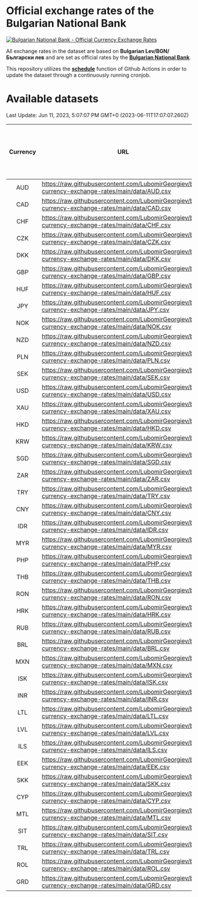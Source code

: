 # Official exchange rates of the Bulgarian National Bank

[![Bulgarian National Bank - Official Currency Exchange Rates](https://github.com/LubomirGeorgiev/bnb-currency-exchange-rates/actions/workflows/update-rates.yml/badge.svg?branch=main)](https://github.com/LubomirGeorgiev/bnb-currency-exchange-rates/actions/workflows/update-rates.yml)

All exchange rates in the dataset are based on **Bulgarian Lev/BGN/Български лев** and are set as official rates by the [**Bulgarian National Bank**](https://www.bnb.bg/Statistics/StExternalSector/StExchangeRates/StERForeignCurrencies/index.htm?toLang=_EN).

This repository utilizes the [**schedule**](https://docs.github.com/en/actions/reference/events-that-trigger-workflows) function of Github Actions in order to update the dataset through a continuously running cronjob.

# Available datasets

<!-- START LINKS (DO NOT EVER FU*ING DELETE THIS COMMENT FOR THE LOVE OF YOUR LIFE!!! IF YOU ARE CURIOS HOW IT WORKS, YOU CAN HAVE A LOOK AT ./src/updateReadme.ts) -->

Last Update: Jun 11, 2023, 5:07:07 PM GMT+0 (2023-06-11T17:07:07.260Z)

| Currency | URL                                                                                             | Number of records | Number of missing days that were filled in |
| :------: | ----------------------------------------------------------------------------------------------- | :---------------: | :----------------------------------------: |
|   AUD    | https://raw.githubusercontent.com/LubomirGeorgiev/bnb-currency-exchange-rates/main/data/AUD.csv |       8523        |                    2636                    |
|   CAD    | https://raw.githubusercontent.com/LubomirGeorgiev/bnb-currency-exchange-rates/main/data/CAD.csv |       8523        |                    2636                    |
|   CHF    | https://raw.githubusercontent.com/LubomirGeorgiev/bnb-currency-exchange-rates/main/data/CHF.csv |       8523        |                    2636                    |
|   CZK    | https://raw.githubusercontent.com/LubomirGeorgiev/bnb-currency-exchange-rates/main/data/CZK.csv |       8523        |                    2636                    |
|   DKK    | https://raw.githubusercontent.com/LubomirGeorgiev/bnb-currency-exchange-rates/main/data/DKK.csv |       8523        |                    2636                    |
|   GBP    | https://raw.githubusercontent.com/LubomirGeorgiev/bnb-currency-exchange-rates/main/data/GBP.csv |       8523        |                    2636                    |
|   HUF    | https://raw.githubusercontent.com/LubomirGeorgiev/bnb-currency-exchange-rates/main/data/HUF.csv |       8523        |                    2636                    |
|   JPY    | https://raw.githubusercontent.com/LubomirGeorgiev/bnb-currency-exchange-rates/main/data/JPY.csv |       8523        |                    2636                    |
|   NOK    | https://raw.githubusercontent.com/LubomirGeorgiev/bnb-currency-exchange-rates/main/data/NOK.csv |       8523        |                    2636                    |
|   NZD    | https://raw.githubusercontent.com/LubomirGeorgiev/bnb-currency-exchange-rates/main/data/NZD.csv |       8523        |                    2636                    |
|   PLN    | https://raw.githubusercontent.com/LubomirGeorgiev/bnb-currency-exchange-rates/main/data/PLN.csv |       8523        |                    2636                    |
|   SEK    | https://raw.githubusercontent.com/LubomirGeorgiev/bnb-currency-exchange-rates/main/data/SEK.csv |       8523        |                    2636                    |
|   USD    | https://raw.githubusercontent.com/LubomirGeorgiev/bnb-currency-exchange-rates/main/data/USD.csv |       8523        |                    2636                    |
|   XAU    | https://raw.githubusercontent.com/LubomirGeorgiev/bnb-currency-exchange-rates/main/data/XAU.csv |       8523        |                    2638                    |
|   HKD    | https://raw.githubusercontent.com/LubomirGeorgiev/bnb-currency-exchange-rates/main/data/HKD.csv |       8223        |                    2547                    |
|   KRW    | https://raw.githubusercontent.com/LubomirGeorgiev/bnb-currency-exchange-rates/main/data/KRW.csv |       8223        |                    2547                    |
|   SGD    | https://raw.githubusercontent.com/LubomirGeorgiev/bnb-currency-exchange-rates/main/data/SGD.csv |       8223        |                    2547                    |
|   ZAR    | https://raw.githubusercontent.com/LubomirGeorgiev/bnb-currency-exchange-rates/main/data/ZAR.csv |       8223        |                    2547                    |
|   TRY    | https://raw.githubusercontent.com/LubomirGeorgiev/bnb-currency-exchange-rates/main/data/TRY.csv |       6703        |                    2075                    |
|   CNY    | https://raw.githubusercontent.com/LubomirGeorgiev/bnb-currency-exchange-rates/main/data/CNY.csv |       6585        |                    2041                    |
|   IDR    | https://raw.githubusercontent.com/LubomirGeorgiev/bnb-currency-exchange-rates/main/data/IDR.csv |       6585        |                    2041                    |
|   MYR    | https://raw.githubusercontent.com/LubomirGeorgiev/bnb-currency-exchange-rates/main/data/MYR.csv |       6585        |                    2041                    |
|   PHP    | https://raw.githubusercontent.com/LubomirGeorgiev/bnb-currency-exchange-rates/main/data/PHP.csv |       6585        |                    2041                    |
|   THB    | https://raw.githubusercontent.com/LubomirGeorgiev/bnb-currency-exchange-rates/main/data/THB.csv |       6585        |                    2041                    |
|   RON    | https://raw.githubusercontent.com/LubomirGeorgiev/bnb-currency-exchange-rates/main/data/RON.csv |       6526        |                    2023                    |
|   HRK    | https://raw.githubusercontent.com/LubomirGeorgiev/bnb-currency-exchange-rates/main/data/HRK.csv |       6424        |                    1988                    |
|   RUB    | https://raw.githubusercontent.com/LubomirGeorgiev/bnb-currency-exchange-rates/main/data/RUB.csv |       6120        |                    1891                    |
|   BRL    | https://raw.githubusercontent.com/LubomirGeorgiev/bnb-currency-exchange-rates/main/data/BRL.csv |       5615        |                    1744                    |
|   MXN    | https://raw.githubusercontent.com/LubomirGeorgiev/bnb-currency-exchange-rates/main/data/MXN.csv |       5615        |                    1744                    |
|   ISK    | https://raw.githubusercontent.com/LubomirGeorgiev/bnb-currency-exchange-rates/main/data/ISK.csv |       5523        |                    1714                    |
|   INR    | https://raw.githubusercontent.com/LubomirGeorgiev/bnb-currency-exchange-rates/main/data/INR.csv |       5251        |                    1633                    |
|   LTL    | https://raw.githubusercontent.com/LubomirGeorgiev/bnb-currency-exchange-rates/main/data/LTL.csv |       5150        |                    1579                    |
|   LVL    | https://raw.githubusercontent.com/LubomirGeorgiev/bnb-currency-exchange-rates/main/data/LVL.csv |       4787        |                    1467                    |
|   ILS    | https://raw.githubusercontent.com/LubomirGeorgiev/bnb-currency-exchange-rates/main/data/ILS.csv |       4525        |                    1412                    |
|   EEK    | https://raw.githubusercontent.com/LubomirGeorgiev/bnb-currency-exchange-rates/main/data/EEK.csv |       3995        |                    1221                    |
|   SKK    | https://raw.githubusercontent.com/LubomirGeorgiev/bnb-currency-exchange-rates/main/data/SKK.csv |       2967        |                    909                     |
|   CYP    | https://raw.githubusercontent.com/LubomirGeorgiev/bnb-currency-exchange-rates/main/data/CYP.csv |       2904        |                    888                     |
|   MTL    | https://raw.githubusercontent.com/LubomirGeorgiev/bnb-currency-exchange-rates/main/data/MTL.csv |       2604        |                    799                     |
|   SIT    | https://raw.githubusercontent.com/LubomirGeorgiev/bnb-currency-exchange-rates/main/data/SIT.csv |       2544        |                    780                     |
|   TRL    | https://raw.githubusercontent.com/LubomirGeorgiev/bnb-currency-exchange-rates/main/data/TRL.csv |       1818        |                    559                     |
|   ROL    | https://raw.githubusercontent.com/LubomirGeorgiev/bnb-currency-exchange-rates/main/data/ROL.csv |       1697        |                    524                     |
|   GRD    | https://raw.githubusercontent.com/LubomirGeorgiev/bnb-currency-exchange-rates/main/data/GRD.csv |        359        |                    107                     |

<!-- END LINKS (DO NOT EVER FU*ING DELETE THIS COMMENT FOR THE LOVE OF YOUR LIFE!!! IF YOU ARE CURIOS HOW IT WORKS, YOU CAN HAVE A LOOK AT ./src/updateReadme.ts) -->
